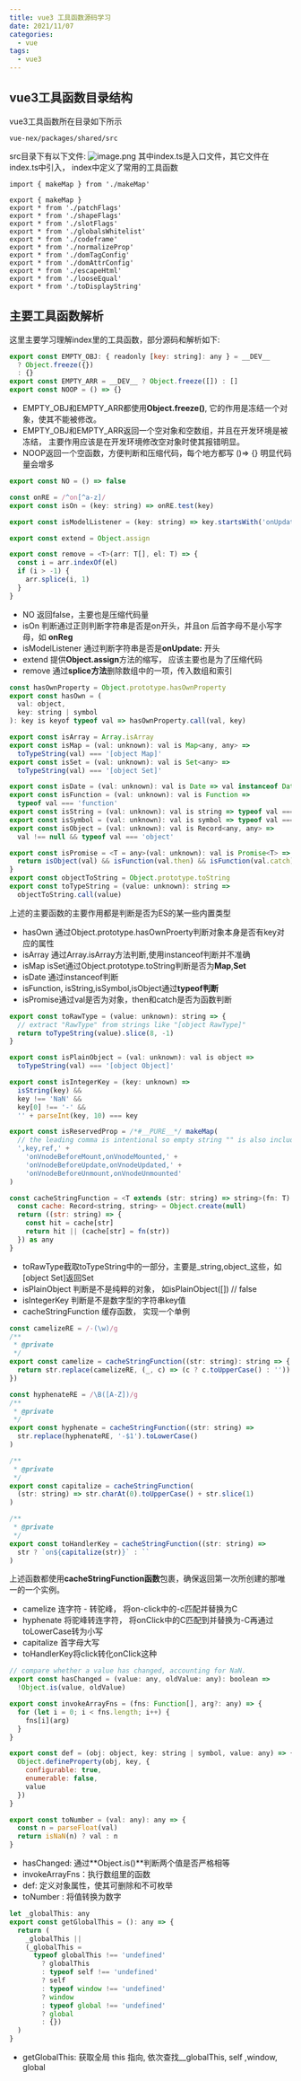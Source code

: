 ```yaml
---
title: vue3 工具函数源码学习
date: 2021/11/07
categories: 
  - vue
tags: 
  - vue3
---
```

## vue3工具函数目录结构
vue3工具函数所在目录如下所示
```
vue-nex/packages/shared/src
```
src目录下有以下文件:**​**
![image.png](https://cdn.nlark.com/yuque/0/2021/png/1022616/1635670732893-e86882a3-292d-4b84-b787-9bc1c4ac4a77.png#clientId=uf59860a1-0cb7-4&from=paste&height=301&id=u8ebe0df7&margin=%5Bobject%20Object%5D&name=image.png&originHeight=301&originWidth=447&originalType=binary&ratio=1&size=19079&status=done&style=none&taskId=ue3e0b117-2885-4ec7-a0c7-8e2c3370b55&width=447)
其中index.ts是入口文件，其它文件在index.ts中引入， index中定义了常用的工具函数
```
import { makeMap } from './makeMap'

export { makeMap }
export * from './patchFlags'
export * from './shapeFlags'
export * from './slotFlags'
export * from './globalsWhitelist'
export * from './codeframe'
export * from './normalizeProp'
export * from './domTagConfig'
export * from './domAttrConfig'
export * from './escapeHtml'
export * from './looseEqual'
export * from './toDisplayString'
```
## 主要工具函数解析
这里主要学习理解index里的工具函数，部分源码和解析如下:
```javascript
export const EMPTY_OBJ: { readonly [key: string]: any } = __DEV__
  ? Object.freeze({})
  : {}
export const EMPTY_ARR = __DEV__ ? Object.freeze([]) : []
export const NOOP = () => {}
```

- EMPTY_OBJ和EMPTY_ARR都使用**Object.freeze()**, 它的作用是冻结一个对象，使其不能被修改。
- EMPTY_OBJ和EMPTY_ARR返回一个空对象和空数组，并且在开发环境是被冻结， 主要作用应该是在开发环境修改空对象时使其报错明显。
- NOOP返回一个空函数，方便判断和压缩代码，每个地方都写 ()=> {} 明显代码量会增多
```javascript
export const NO = () => false

const onRE = /^on[^a-z]/
export const isOn = (key: string) => onRE.test(key)

export const isModelListener = (key: string) => key.startsWith('onUpdate:')

export const extend = Object.assign

export const remove = <T>(arr: T[], el: T) => {
  const i = arr.indexOf(el)
  if (i > -1) {
    arr.splice(i, 1)
  }
}
```

- NO 返回false，主要也是压缩代码量
- isOn 判断通过正则判断字符串是否是on开头，并且on 后首字母不是小写字母，如 **onReg**
- isModelListener 通过判断字符串是否是**onUpdate:** 开头
- extend 提供**Object.assign**方法的缩写， 应该主要也是为了压缩代码
- remove 通过**splice方法**删除数组中的一项，传入数组和索引
```javascript
const hasOwnProperty = Object.prototype.hasOwnProperty
export const hasOwn = (
  val: object,
  key: string | symbol
): key is keyof typeof val => hasOwnProperty.call(val, key)

export const isArray = Array.isArray
export const isMap = (val: unknown): val is Map<any, any> =>
  toTypeString(val) === '[object Map]'
export const isSet = (val: unknown): val is Set<any> =>
  toTypeString(val) === '[object Set]'

export const isDate = (val: unknown): val is Date => val instanceof Date
export const isFunction = (val: unknown): val is Function =>
  typeof val === 'function'
export const isString = (val: unknown): val is string => typeof val === 'string'
export const isSymbol = (val: unknown): val is symbol => typeof val === 'symbol'
export const isObject = (val: unknown): val is Record<any, any> =>
  val !== null && typeof val === 'object'

export const isPromise = <T = any>(val: unknown): val is Promise<T> => {
  return isObject(val) && isFunction(val.then) && isFunction(val.catch)
}
export const objectToString = Object.prototype.toString
export const toTypeString = (value: unknown): string =>
  objectToString.call(value)
```
上述的主要函数的主要作用都是判断是否为ES的某一些内置类型

- hasOwn 通过Object.prototype.hasOwnProerty判断对象本身是否有key对应的属性
- isArray 通过Array.isArray方法判断,使用instanceof判断并不准确
- isMap isSet通过Object.prototype.toString判断是否为**Map**,**Set**
- isDate 通过instanceof判断
- isFunction, isString,isSymbol,isObject通过**typeof判断**
- isPromise通过val是否为对象，then和catch是否为函数判断
```javascript
export const toRawType = (value: unknown): string => {
  // extract "RawType" from strings like "[object RawType]"
  return toTypeString(value).slice(8, -1)
}

export const isPlainObject = (val: unknown): val is object =>
  toTypeString(val) === '[object Object]'

export const isIntegerKey = (key: unknown) =>
  isString(key) &&
  key !== 'NaN' &&
  key[0] !== '-' &&
  '' + parseInt(key, 10) === key

export const isReservedProp = /*#__PURE__*/ makeMap(
  // the leading comma is intentional so empty string "" is also included
  ',key,ref,' +
    'onVnodeBeforeMount,onVnodeMounted,' +
    'onVnodeBeforeUpdate,onVnodeUpdated,' +
    'onVnodeBeforeUnmount,onVnodeUnmounted'
)

const cacheStringFunction = <T extends (str: string) => string>(fn: T): T => {
  const cache: Record<string, string> = Object.create(null)
  return ((str: string) => {
    const hit = cache[str]
    return hit || (cache[str] = fn(str))
  }) as any
}
```

- toRawType截取toTypeString中的一部分，主要是_string,object_这些，如[object Set]返回Set
- isPlainObject 判断是不是纯粹的对象， 如isPlainObject([]) // false
- isIntegerKey 判断是不是数字型的字符串key值
- cacheStringFunction 缓存函数， 实现一个单例
```javascript
const camelizeRE = /-(\w)/g
/**
 * @private
 */
export const camelize = cacheStringFunction((str: string): string => {
  return str.replace(camelizeRE, (_, c) => (c ? c.toUpperCase() : ''))
})

const hyphenateRE = /\B([A-Z])/g
/**
 * @private
 */
export const hyphenate = cacheStringFunction((str: string) =>
  str.replace(hyphenateRE, '-$1').toLowerCase()
)

/**
 * @private
 */
export const capitalize = cacheStringFunction(
  (str: string) => str.charAt(0).toUpperCase() + str.slice(1)
)

/**
 * @private
 */
export const toHandlerKey = cacheStringFunction((str: string) =>
  str ? `on${capitalize(str)}` : ``
)
```
上述函数都使用**cacheStringFunction函数**包裹，确保返回第一次所创建的那唯一的一个实例。

- camelize 连字符 - 转驼峰， 将on-click中的-c匹配并替换为C
- hyphenate 将驼峰转连字符， 将onClick中的C匹配到并替换为-C再通过toLowerCase转为小写
- capitalize 首字母大写
- toHandlerKey将click转化onClick这种
```javascript
// compare whether a value has changed, accounting for NaN.
export const hasChanged = (value: any, oldValue: any): boolean =>
  !Object.is(value, oldValue)

export const invokeArrayFns = (fns: Function[], arg?: any) => {
  for (let i = 0; i < fns.length; i++) {
    fns[i](arg)
  }
}

export const def = (obj: object, key: string | symbol, value: any) => {
  Object.defineProperty(obj, key, {
    configurable: true,
    enumerable: false,
    value
  })
}

export const toNumber = (val: any): any => {
  const n = parseFloat(val)
  return isNaN(n) ? val : n
}
```

- hasChanged: 通过**Object.is()**判断两个值是否严格相等
- invokeArrayFns：执行数组里的函数
- def: 定义对象属性，使其可删除和不可枚举
- toNumber : 将值转换为数字
```javascript
let _globalThis: any
export const getGlobalThis = (): any => {
  return (
    _globalThis ||
    (_globalThis =
      typeof globalThis !== 'undefined'
        ? globalThis
        : typeof self !== 'undefined'
        ? self
        : typeof window !== 'undefined'
        ? window
        : typeof global !== 'undefined'
        ? global
        : {})
  )
}
```

- getGlobalThis: 获取全局 this 指向, 依次查找__globalThis, self ,window, global
